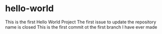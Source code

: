 # hello-world
This is the first Hello World Project
The first issue to update the repository name is closed
This is the first commit ot the first branch I have ever made
